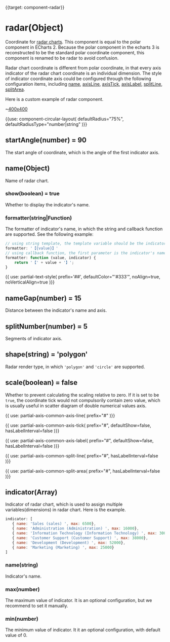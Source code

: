 {{target: component-radar}}

# radar(Object)

Coordinate for [radar charts](~series-radar). This component is equal to the polar component in ECharts 2. Because the polar component in the echarts 3 is reconstructed to be the standard polar coordinate component, this component is renamed to be radar to avoid confusion.

Radar chart coordinate is different from polar coordinate, in that every axis indicator of the radar chart coordinate is an individual dimension. The style of indicator coordinate axis could be configured through the following configuration items, including [name](~radar.name), [axisLine](~radar.axisLine), [axisTick](~radar.axisTick), [axisLabel](~radar.axisLabel), [splitLine](~radar.splitLine), [splitArea](~radar.splitArea).


Here is a custom example of radar component.

~[400x400](${galleryViewPath}doc-example/radar&edit=1&reset=1)

{{use: component-circular-layout(
    defaultRadius="75%",
    defaultRadiusType="number|string"
)}}

## startAngle(number) = 90

The start angle of coordinate, which is the angle of the first indicator axis.

## name(Object)

Name of radar chart.

### show(boolean) = true

Whether to display the indicator's name.

### formatter(string|Function)

The formatter of indicator's name, in which the string and callback function are supported. See the following example:

```js
// using string template, the template variable should be the indicator's name {value}
formatter: '【{value}】'
// using callback function, the first parameter is the indicator's name, and the second parameter id the indicator's cinfiguration item
formatter: function (value, indicator) {
    return '【' + value + '】';
}
```

{{ use: partial-text-style(
    prefix='##',
    defaultColor="'#333'",
    noAlign=true,
    noVerticalAlign=true
)}}

## nameGap(number) = 15

Distance between the indicator's name and axis.

## splitNumber(number) = 5

Segments of indicator axis.

## shape(string) = 'polygon'

Radar render type, in which `'polygon'` and `'circle'` are supported.

## scale(boolean) = false

Whether to prevent calculating the scaling relative to zero. If it is set to be `true`, the coordinate tick would not compulsorily contain zero value, which is usually useful in scatter diagram of double numerical values axis.

{{ use: partial-axis-common-axis-line(
    prefix="#"
)}}

{{ use: partial-axis-common-axis-tick(
    prefix="#",
    defaultShow=false,
    hasLabelInterval=false
)}}

{{ use: partial-axis-common-axis-label(
    prefix="#",
    defaultShow=false,
    hasLabelInterval=false
)}}

{{ use: partial-axis-common-split-line(
    prefix="#",
    hasLabelInterval=false
)}}

{{ use: partial-axis-common-split-area(
    prefix="#",
    hasLabelInterval=false
)}}

## indicator(Array)

Indicator of radar chart, which is used to assign multiple variables(dimensions) in radar chart. Here is the example.

```js
indicator: [
   { name: 'Sales (sales) ', max: 6500},
   { name: 'Administration (Administration) ', max: 16000},
   { name: 'Information Technology (Information Technology) ', max: 30000},
   { name: 'Customer Support (Customer Support) ', max: 38000},
   { name: 'Development (Development) ', max: 52000},
   { name: 'Marketing (Marketing) ', max: 25000}
]
```

### name(string)

Indicator's name.

### max(number)

The maximum value of indicator. It is an optional configuration, but we recommend to set it manually.

### min(number)

The minimum value of indicator. It it an optional configuration, with default value of 0.
